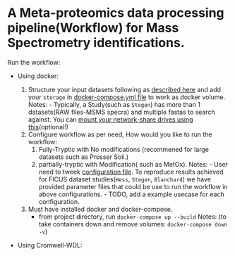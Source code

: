 # A Meta-proteomics data processing pipeline(Workflow) for Mass Spectrometry identifications.

Run the workflow:
- Using docker:
    1. Structure your input datasets following as [described here](src/prepare_input/prepare_input.md) 
       and add your `storage` in [docker-compose.yml file](docker-compose.yml) to work as docker volume.
         Notes: - Typically, a Study(such as `Stegen`) has more than 1 datasets(RAW files-MSMS specra) and multiple fastas to search against.
                  You can [mount your network-share drives using this](utility/mount_network_drive.sh)(optional!)
    2. Configure workflow as per need, How would you like to run the workflow:
        1. Fully-Tryptic with No modifications (recommened for large datasets such as Prosser Soil.)
        2. partially-tryptic with Modification( such as MetOx).
         Notes: - User need to tweek [configuration file](conf.env). To reproduce results achieved for FICUS dataset studies(`Hess`, `Stegen`, `Blanchard`) we have provided parameter files that could be use to run the workflow in above configurations.
                - TODO, add a example usecase for each configuration.
    3. Must have installed docker and docker-compose.
       - from project directory, run `docker-compose up --build`
         Notes: (to take containers down and remove volumes: `docker-compose down -v`)
    

- Using Cromwell-WDL:
